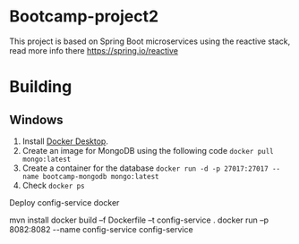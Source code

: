 Bootcamp-project2
======================
This project is based on Spring Boot microservices using the reactive stack, read more info there https://spring.io/reactive
# Building
## Windows
1. Install [Docker Desktop](https://www.docker.com/products/docker-desktop).
1. Create an image for MongoDB using the following code
`docker pull mongo:latest`
1. Create a container for the database
`docker run -d -p 27017:27017 --name bootcamp-mongodb mongo:latest`
1. Check
`docker ps`




   

Deploy config-service docker

mvn install
docker build –f Dockerfile –t config-service .
docker run –p 8082:8082 --name config-service config-service

